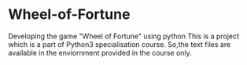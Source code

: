 # Wheel-of-Fortune
Developing the game "Wheel of Fortune" using python
This is a project which is a part of Python3 specialisation course.
So,the text files are available in the enviornment provided in the course only.
